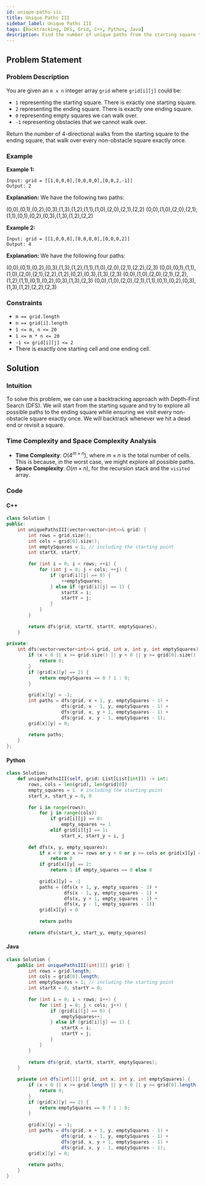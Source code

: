 ```yaml
---
id: unique-paths-iii
title: Unique Paths III
sidebar_label: Unique Paths III
tags: [Backtracking, DFS, Grid, C++, Python, Java]
description: Find the number of unique paths from the starting square to the ending square in a grid, walking over every non-obstacle square exactly once.
---
```


## Problem Statement

### Problem Description

You are given an `m x n` integer array `grid` where `grid[i][j]` could be:

- `1` representing the starting square. There is exactly one starting square.
- `2` representing the ending square. There is exactly one ending square.
- `0` representing empty squares we can walk over.
- `-1` representing obstacles that we cannot walk over.

Return the number of 4-directional walks from the starting square to the ending square, that walk over every non-obstacle square exactly once.

### Example

**Example 1:**
```
Input: grid = [[1,0,0,0],[0,0,0,0],[0,0,2,-1]]
Output: 2
```
**Explanation:** We have the following two paths:

(0,0),(0,1),(0,2),(0,3),(1,3),(1,2),(1,1),(1,0),(2,0),(2,1),(2,2)
(0,0),(1,0),(2,0),(2,1),(1,1),(0,1),(0,2),(0,3),(1,3),(1,2),(2,2)


**Example 2:**
```
Input: grid = [[1,0,0,0],[0,0,0,0],[0,0,0,2]]
Output: 4
```
**Explanation:** We have the following four paths:

(0,0),(0,1),(0,2),(0,3),(1,3),(1,2),(1,1),(1,0),(2,0),(2,1),(2,2),(2,3)
(0,0),(0,1),(1,1),(1,0),(2,0),(2,1),(2,2),(1,2),(0,2),(0,3),(1,3),(2,3)
(0,0),(1,0),(2,0),(2,1),(2,2),(1,2),(1,1),(0,1),(0,2),(0,3),(1,3),(2,3)
(0,0),(1,0),(2,0),(2,1),(1,1),(0,1),(0,2),(0,3),(1,3),(1,2),(2,2),(2,3)


### Constraints

- `m == grid.length`
- `n == grid[i].length`
- `1 <= m, n <= 20`
- `1 <= m * n <= 20`
- `-1 <= grid[i][j] <= 2`
- There is exactly one starting cell and one ending cell.

## Solution

### Intuition

To solve this problem, we can use a backtracking approach with Depth-First Search (DFS). We will start from the starting square and try to explore all possible paths to the ending square while ensuring we visit every non-obstacle square exactly once. We will backtrack whenever we hit a dead end or revisit a square.

### Time Complexity and Space Complexity Analysis

- **Time Complexity**: $O(4^{m \times n})$, where $m \times n$ is the total number of cells. This is because, in the worst case, we might explore all possible paths.
- **Space Complexity**: $O(m \times n)$, for the recursion stack and the `visited` array.

### Code

#### C++

```cpp
class Solution {
public:
    int uniquePathsIII(vector<vector<int>>& grid) {
        int rows = grid.size();
        int cols = grid[0].size();
        int emptySquares = 1; // including the starting point
        int startX, startY;
        
        for (int i = 0; i < rows; ++i) {
            for (int j = 0; j < cols; ++j) {
                if (grid[i][j] == 0) {
                    ++emptySquares;
                } else if (grid[i][j] == 1) {
                    startX = i;
                    startY = j;
                }
            }
        }
        
        return dfs(grid, startX, startY, emptySquares);
    }
    
private:
    int dfs(vector<vector<int>>& grid, int x, int y, int emptySquares) {
        if (x < 0 || x >= grid.size() || y < 0 || y >= grid[0].size() || grid[x][y] == -1) {
            return 0;
        }
        if (grid[x][y] == 2) {
            return emptySquares == 0 ? 1 : 0;
        }
        
        grid[x][y] = -1;
        int paths = dfs(grid, x + 1, y, emptySquares - 1) +
                    dfs(grid, x - 1, y, emptySquares - 1) +
                    dfs(grid, x, y + 1, emptySquares - 1) +
                    dfs(grid, x, y - 1, emptySquares - 1);
        grid[x][y] = 0;
        
        return paths;
    }
};
```

#### Python
```python
class Solution:
    def uniquePathsIII(self, grid: List[List[int]]) -> int:
        rows, cols = len(grid), len(grid[0])
        empty_squares = 1  # including the starting point
        start_x, start_y = 0, 0
        
        for i in range(rows):
            for j in range(cols):
                if grid[i][j] == 0:
                    empty_squares += 1
                elif grid[i][j] == 1:
                    start_x, start_y = i, j
        
        def dfs(x, y, empty_squares):
            if x < 0 or x >= rows or y < 0 or y >= cols or grid[x][y] == -1:
                return 0
            if grid[x][y] == 2:
                return 1 if empty_squares == 0 else 0
            
            grid[x][y] = -1
            paths = (dfs(x + 1, y, empty_squares - 1) +
                     dfs(x - 1, y, empty_squares - 1) +
                     dfs(x, y + 1, empty_squares - 1) +
                     dfs(x, y - 1, empty_squares - 1))
            grid[x][y] = 0
            
            return paths
        
        return dfs(start_x, start_y, empty_squares)
```
#### Java
```java
class Solution {
    public int uniquePathsIII(int[][] grid) {
        int rows = grid.length;
        int cols = grid[0].length;
        int emptySquares = 1; // including the starting point
        int startX = 0, startY = 0;
        
        for (int i = 0; i < rows; i++) {
            for (int j = 0; j < cols; j++) {
                if (grid[i][j] == 0) {
                    emptySquares++;
                } else if (grid[i][j] == 1) {
                    startX = i;
                    startY = j;
                }
            }
        }
        
        return dfs(grid, startX, startY, emptySquares);
    }
    
    private int dfs(int[][] grid, int x, int y, int emptySquares) {
        if (x < 0 || x >= grid.length || y < 0 || y >= grid[0].length || grid[x][y] == -1) {
            return 0;
        }
        if (grid[x][y] == 2) {
            return emptySquares == 0 ? 1 : 0;
        }
        
        grid[x][y] = -1;
        int paths = dfs(grid, x + 1, y, emptySquares - 1) +
                    dfs(grid, x - 1, y, emptySquares - 1) +
                    dfs(grid, x, y + 1, emptySquares - 1) +
                    dfs(grid, x, y - 1, emptySquares - 1);
        grid[x][y] = 0;
        
        return paths;
    }
}
```
